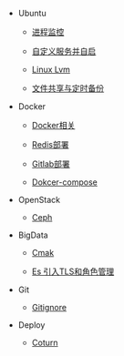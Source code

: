 * Ubuntu

  * [进程监控](ubuntu/process-monitor.md)

  * [自定义服务并自启](ubuntu/autostart-custom-service.md)

  * [Linux Lvm](ubuntu/lvm.md)

  * [文件共享与定时备份](ubuntu/nfs.md)

* Docker

  * [Docker相关](docker/docker.md)

  * [Redis部署](docker/redis.md)

  * [Gitlab部署](docker/gitlab.md)

  * [Dokcer-compose](docker/docker-compose.md)

* OpenStack

  * [Ceph](openstack/ceph.md)

* BigData

  * [Cmak](bigdata/cmak.md)

  * [Es 引入TLS和角色管理](bigdata/es-tls.md)

* Git

  * [Gitignore](git/gitignore.md)

* Deploy

  * [Coturn](deploy/coturn.md)
